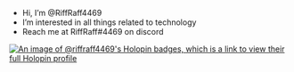 - Hi, I’m @RiffRaff4469
- I’m interested in all things related to technology
- Reach me at RiffRaff#4469 on discord


[![An image of @riffraff4469's Holopin badges, which is a link to view their full Holopin profile](https://holopin.me/riffraff4469)](https://holopin.io/@riffraff4469)
<!---
RiffRaff4469/RiffRaff4469 is a ✨ special ✨ repository because its `README.md` (this file) appears on your GitHub profile.
You can click the Preview link to take a look at your changes.
--->
